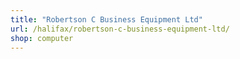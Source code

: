 ```yaml
---
title: "Robertson C Business Equipment Ltd"
url: /halifax/robertson-c-business-equipment-ltd/
shop: computer
---
```

